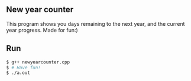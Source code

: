 ## New year counter
This program shows you days remaining to the next year, and the current year progress. Made for fun:)

## Run
```bash
$ g++ newyearcounter.cpp
$ # Have fun!
$ ./a.out
```
